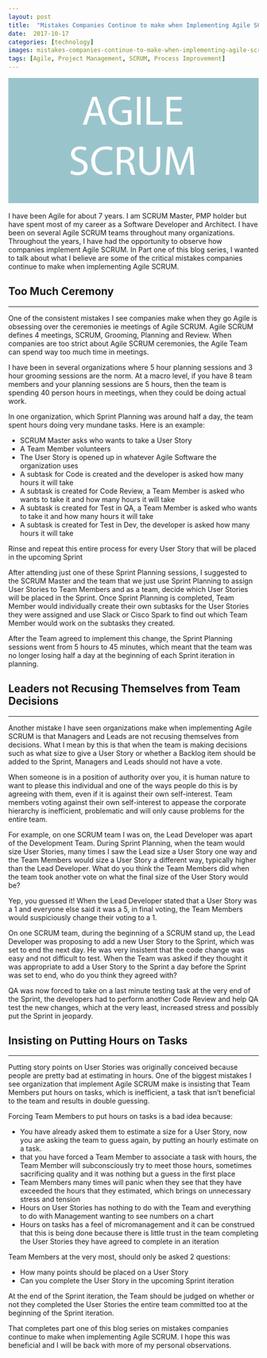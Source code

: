 ```yaml
---
layout: post
title:  "Mistakes Companies Continue to make when Implementing Agile SCRUM Part 1"
date:  2017-10-17
categories: [technology]
images: mistakes-companies-continue-to-make-when-implementing-agile-scrum-part.png
tags: [Agile, Project Management, SCRUM, Process Improvement]
---
```


![Blogs - Michaeldeongreen](https://raw.githubusercontent.com/michaeldeongreen/michaeldeongreen.github.io/master/static/img/_posts/mistakes-companies-continue-to-make-when-implementing-agile-scrum-part.png)

I have been Agile for about 7 years. I am SCRUM Master, PMP holder but have spent most of my career as a Software Developer and Architect. I have been on several Agile SCRUM teams throughout many organizations. Throughout the years, I have had the opportunity to observe how companies implement Agile SCRUM. In Part one of this blog series, I wanted to talk about what I believe are some of the critical mistakes companies continue to make when implementing Agile SCRUM.  
  
## Too Much Ceremony

------------------

One of the consistent mistakes I see companies make when they go Agile is obsessing over the ceremonies ie meetings of Agile SCRUM. Agile SCRUM defines 4 meetings, SCRUM, Grooming, Planning and Review. When companies are too strict about Agile SCRUM ceremonies, the Agile Team can spend way too much time in meetings.  
  
I have been in several organizations where 5 hour planning sessions and 3 hour grooming sessions are the norm. At a macro level, if you have 8 team members and your planning sessions are 5 hours, then the team is spending 40 person hours in meetings, when they could be doing actual work.  
  
In one organization, which Sprint Planning was around half a day, the team spent hours doing very mundane tasks. Here is an example:  
  
* SCRUM Master asks who wants to take a User Story
* A Team Member volunteers
* The User Story is opened up in whatever Agile Software the organization uses
* A subtask for Code is created and the developer is asked how many hours it will take
* A subtask is created for Code Review, a Team Member is asked who wants to take it and how many hours it will take
* A subtask is created for Test in QA, a Team Member is asked who wants to take it and how many hours it will take
* A subtask is created for Test in Dev, the developer is asked how many hours it will take

Rinse and repeat this entire process for every User Story that will be placed in the upcoming Sprint  
  
After attending just one of these Sprint Planning sessions, I suggested to the SCRUM Master and the team that we just use Sprint Planning to assign User Stories to Team Members and as a team, decide which User Stories will be placed in the Sprint. Once Sprint Planning is completed, Team Member would individually create their own subtasks for the User Stories they were assigned and use Slack or Cisco Spark to find out which Team Member would work on the subtasks they created.  
  
After the Team agreed to implement this change, the Sprint Planning sessions went from 5 hours to 45 minutes, which meant that the team was no longer losing half a day at the beginning of each Sprint iteration in planning.  
  
## Leaders not Recusing Themselves from Team Decisions

----------------------------------------------------

Another mistake I have seen organizations make when implementing Agile SCRUM is that Managers and Leads are not recusing themselves from decisions. What I mean by this is that when the team is making decisions such as what size to give a User Story or whether a Backlog item should be added to the Sprint, Managers and Leads should not have a vote.  
  
When someone is in a position of authority over you, it is human nature to want to please this individual and one of the ways people do this is by agreeing with them, even if it is against their own self-interest. Team members voting against their own self-interest to appease the corporate hierarchy is inefficient, problematic and will only cause problems for the entire team.  
  
For example, on one SCRUM team I was on, the Lead Developer was apart of the Development Team. During Sprint Planning, when the team would size User Stories, many times I saw the Lead size a User Story one way and the Team Members would size a User Story a different way, typically higher than the Lead Developer. What do you think the Team Members did when the team took another vote on what the final size of the User Story would be?  
  
Yep, you guessed it! When the Lead Developer stated that a User Story was a 1 and everyone else said it was a 5, in final voting, the Team Members would suspiciously change their voting to a 1.  
  
On one SCRUM team, during the beginning of a SCRUM stand up, the Lead Developer was proposing to add a new User Story to the Sprint, which was set to end the next day. He was very insistent that the code change was easy and not difficult to test. When the Team was asked if they thought it was appropriate to add a User Story to the Sprint a day before the Sprint was set to end, who do you think they agreed with?  
  
QA was now forced to take on a last minute testing task at the very end of the Sprint, the developers had to perform another Code Review and help QA test the new changes, which at the very least, increased stress and possibly put the Sprint in jeopardy.  
  
## Insisting on Putting Hours on Tasks

------------------------------------

Putting story points on User Stories was originally conceived because people are pretty bad at estimating in hours. One of the biggest mistakes I see organization that implement Agile SCRUM make is insisting that Team Members put hours on tasks, which is inefficient, a task that isn’t beneficial to the team and results in double guessing.  
  
Forcing Team Members to put hours on tasks is a bad idea because:  
  
* You have already asked them to estimate a size for a User Story, now you are asking the team to guess again, by putting an hourly estimate on a task.
* that you have forced a Team Member to associate a task with hours, the Team Member will subconsciously try to meet those hours, sometimes sacrificing quality and it was nothing but a guess in the first place
* Team Members many times will panic when they see that they have exceeded the hours that they estimated, which brings on unnecessary stress and tension
* Hours on User Stories has nothing to do with the Team and everything to do with Management wanting to see numbers on a chart
* Hours on tasks has a feel of micromanagement and it can be construed that this is being done because there is little trust in the team completing the User Stories they have agreed to complete in an iteration

Team Members at the very most, should only be asked 2 questions:  
  
* How many points should be placed on a User Story
* Can you complete the User Story in the upcoming Sprint iteration

At the end of the Sprint iteration, the Team should be judged on whether or not they completed the User Stories the entire team committed too at the beginning of the Sprint iteration.  
  
That completes part one of this blog series on mistakes companies continue to make when implementing Agile SCRUM. I hope this was beneficial and I will be back with more of my personal observations.
